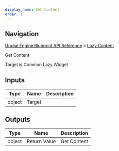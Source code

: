 ```yaml
---
display_name: Get Content
order: 1
---
```

## Navigation

[Unreal Engine Blueprint API Reference](https://dev.epicgames.com/documentation/en-us/unreal-engine/BlueprintAPI) > [Lazy Content](https://dev.epicgames.com/documentation/en-us/unreal-engine/BlueprintAPI/LazyContent)

Get Content

Target is Common Lazy Widget

## Inputs

| Type | Name | Description |
| --- | --- | --- |
| object | Target |  |

## Outputs

| Type | Name | Description |
| --- | --- | --- |
| object | Return Value | Get Content |
